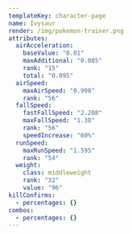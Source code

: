 ```yaml
---
templateKey: character-page
name: Ivysaur
render: /img/pokemon-trainer.png
attributes:
  airAcceleration:
    baseValue: "0.01"
    maxAdditional: "0.085"
    rank: "15"
    total: "0.095"
  airSpeed:
    maxAirSpeed: "0.998"
    rank: "56"
  fallSpeed:
    fastFallSpeed: "2.208"
    maxFallSpeed: "1.38"
    rank: "56"
    speedIncrease: "60%"
  runSpeed:
    maxRunSpeed: "1.595"
    rank: "54"
  weight:
    class: middleweight
    rank: "32"
    value: "96"
killConfirms:
  - percentages: {}
combos:
  - percentages: {}
---
```


